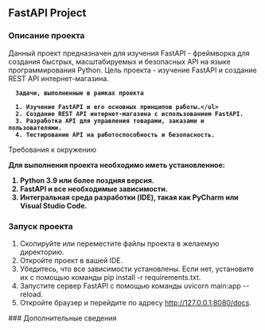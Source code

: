 ## FastAPI Project

### Описание проекта

Данный проект предназначен для изучения FastAPI - фреймворка для создания быстрых, масштабируемых и безопасных API на
языке программирования Python. Цель проекта - изучение FastAPI и создание REST API интернет-магазина.

<div>
   
<b> 

      Задачи, выполненные в рамках проекта
      
      1. Изучение FastAPI и его основных принципов работы.</ul>
      2. Создание REST API интернет-магазина с использованием FastAPI.
      3. Разработка API для управления товарами, заказами и пользователями.
      4. Тестирование API на работоспособность и безопасность.
</b>
   


Требования к окружению

<b>
<p>
Для выполнения проекта необходимо иметь установленное:

1. Python 3.9 или более поздняя версия.
2. FastAPI и все необходимые зависимости.
3. Интегральная среда разработки (IDE), такая как PyCharm или Visual Studio Code.
</p>
</b>




### Запуск проекта

1. Скопируйте или переместите файлы проекта в желаемую директорию.
2. Откройте проект в вашей IDE.
3. Убедитесь, что все зависимости установлены. Если нет, установите их с помощью команды pip install -r
   requirements.txt.
4. Запустите сервер FastAPI с помощью команды uvicorn main:app --reload.
5. Откройте браузер и перейдите по адресу http://127.0.0.1:8080/docs.
</div>
### Дополнительные сведения

###